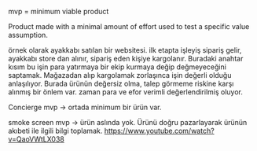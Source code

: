 mvp = minimum viable product

Product made with a minimal amount of effort used to test a specific value assumption.


örnek olarak ayakkabı satılan bir websitesi. ilk etapta işleyiş 
sipariş gelir, ayakkabı store dan alınır, sipariş eden kişiye kargolanır. Buradaki anahtar kısım bu işin para yatırmaya bir ekip kurmaya değip değmeyeceğini saptamak. Mağazadan alıp kargolamak zorlaşınca işin değerli olduğu anlaşılıyor. Burada ürünün değersiz olma, talep görmeme riskine karşı alınmış bir önlem var. zaman para ve efor verimli değerlendirilmiş oluyor.

Concierge mvp -> ortada minimum bir ürün var. 

smoke screen mvp -> ürün aslında yok. Ürünü doğru pazarlayarak ürünün akıbeti ile ilgili bilgi toplamak.
https://www.youtube.com/watch?v=QaoVWtLX038